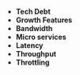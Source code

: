 - **Tech Debt**
- **Growth Features**
- **Bandwidth**
- **Micro services**
- **Latency**
- **Throughput**
- **Throttling**